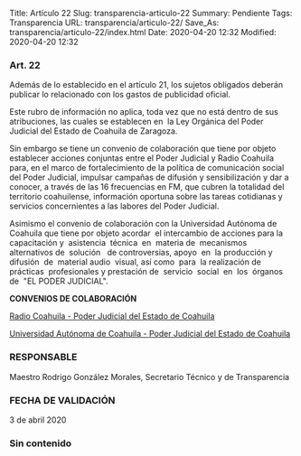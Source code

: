 Title: Artículo 22
Slug: transparencia-articulo-22
Summary: Pendiente
Tags: Transparencia
URL: transparencia/articulo-22/
Save_As: transparencia/articulo-22/index.html
Date: 2020-04-20 12:32
Modified: 2020-04-20 12:32


### Art. 22

Además de lo establecido en el artículo 21, los sujetos obligados deberán publicar lo relacionado con los gastos de publicidad oficial.

Este rubro de información no aplica, toda vez que no está dentro de sus atribuciones, las cuales se establecen en  la Ley Orgánica del Poder Judicial del Estado de Coahuila de Zaragoza.

Sin embargo se tiene un convenio de colaboración que tiene por objeto establecer acciones conjuntas entre el Poder Judicial y Radio Coahuila para, en el marco de fortalecimiento de la política de comunicación social del Poder Judicial, impulsar campañas de difusión y sensibilización y dar a conocer, a través de las 16 frecuencias en FM, que cubren la totalidad del territorio coahuilense, información oportuna sobre las tareas cotidianas y servicios concernientes a las labores del Poder Judicial.

Asimismo el convenio de colaboración con la Universidad Autónoma de Coahuila que tiene por objeto acordar  el intercambio de acciones para la  capacitación y  asistencia  técnica  en  materia de  mecanismos   alternativos de  solución   de controversias, apoyo  en  la producción y  difusión  de  material audio  visual, así como  para  la realización de  prácticas  profesionales y prestación de  servicio  social  en  los  órganos  de  "EL PODER JUDICIAL".

**CONVENIOS DE COLABORACIÓN**

[Radio Coahuila - Poder Judicial del Estado de Coahuila](http://www.pjecz.gob.mx/content/uploads/2017/01/transparencia-21-IX-convenio-radio-Coahuila.pdf)

[Universidad Autónoma de Coahuila - Poder Judicial del Estado de Coahuila](http://www.pjecz.gob.mx/content/uploads/2017/01/transparencia-21-IX-Convenio-UAdeC.pdf)

### RESPONSABLE

Maestro Rodrigo González Morales, Secretario Técnico y de Transparencia

### FECHA DE VALIDACIÓN

3 de abril 2020
### Sin contenido
